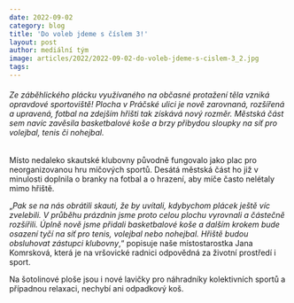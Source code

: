 ```yaml
---
date: 2022-09-02
category: blog
title: 'Do voleb jdeme s číslem 3!'
layout: post
author: mediální tým
image: articles/2022/2022-09-02-do-voleb-jdeme-s-cislem-3_2.jpg
tags:
---
```


###### Ze záběhlického plácku využívaného na občasné protažení těla vzniká opravdové sportoviště! Plocha v Práčské ulici je nově zarovnaná, rozšířená a upravená, fotbal na zdejším hřišti tak získává nový rozměr. Městská část sem navíc zavěsila basketbalové koše a brzy přibydou sloupky na síť pro volejbal, tenis či nohejbal.

Místo nedaleko skautské klubovny původně fungovalo jako plac pro neorganizovanou hru míčových sportů. Desátá městská část ho již v minulosti doplnila o branky na fotbal a o hrazení, aby míče často nelétaly mimo hřiště.

„_Pak se na nás obrátili skauti, že by uvítali, kdybychom plácek ještě víc zvelebili. V průběhu prázdnin jsme proto celou plochu vyrovnali a částečně rozšířili. Úplně nově jsme přidali basketbalové koše a dalším krokem bude osazení tyčí na síť pro tenis, volejbal nebo nohejbal. Hřiště budou obsluhovat zástupci klubovny_,“ popisuje naše místostarostka Jana Komrsková, která je na vršovické radnici odpovědná za životní prostředí i sport.

Na šotolinové ploše jsou i nové lavičky pro náhradníky kolektivních sportů a případnou relaxaci, nechybí ani odpadkový koš.
